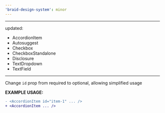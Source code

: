 ```yaml
---
'braid-design-system': minor
---
```


---
updated:
  - AccordionItem
  - Autosuggest
  - Checkbox
  - CheckboxStandalone
  - Disclosure
  - TextDropdown
  - TextField
---

Change `id` prop from required to optional, allowing simplified usage

**EXAMPLE USAGE:**

```diff
- <AccordionItem id="item-1" ... />
+ <AccordionItem ... />
```
